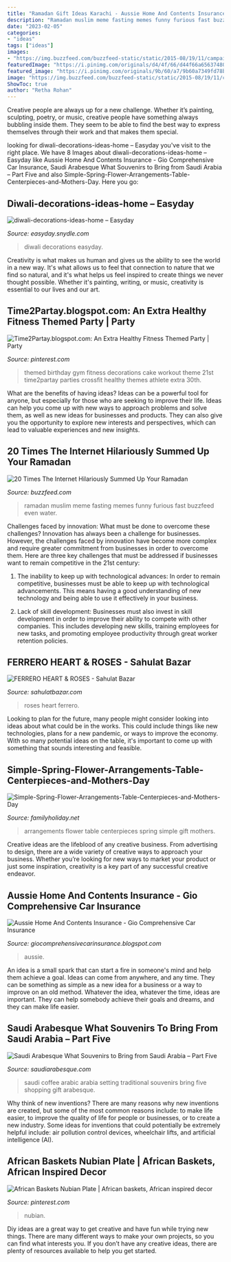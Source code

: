 ```yaml
---
title: "Ramadan Gift Ideas Karachi - Aussie Home And Contents Insurance"
description: "Ramadan muslim meme fasting memes funny furious fast buzzfeed even water"
date: "2023-02-05"
categories:
- "ideas"
tags: ["ideas"]
images:
- "https://img.buzzfeed.com/buzzfeed-static/static/2015-08/19/11/campaign_images/webdr03/20-times-the-internet-hilariously-summed-up-your--2-25415-1439996718-0_dblbig.jpg"
featuredImage: "https://i.pinimg.com/originals/d4/4f/66/d44f66a6563748083f96f30d1e96c5d7.jpg"
featured_image: "https://i.pinimg.com/originals/9b/60/a7/9b60a7349fd78b9b79b9efa4b785bd24.png"
image: "https://img.buzzfeed.com/buzzfeed-static/static/2015-08/19/11/campaign_images/webdr03/20-times-the-internet-hilariously-summed-up-your--2-25415-1439996718-0_dblbig.jpg"
ShowToc: true
author: "Retha Rohan"
---
```



Creative people are always up for a new challenge. Whether it’s painting, sculpting, poetry, or music, creative people have something always bubbling inside them. They seem to be able to find the best way to express themselves through their work and that makes them special.

	

		
looking for diwali-decorations-ideas-home – Easyday you've visit to the right place. We have 8 Images about diwali-decorations-ideas-home – Easyday like Aussie Home And Contents Insurance - Gio Comprehensive Car Insurance, Saudi Arabesque What Souvenirs to Bring from Saudi Arabia – Part Five and also Simple-Spring-Flower-Arrangements-Table-Centerpieces-and-Mothers-Day. Here you go:
		
    
## Diwali-decorations-ideas-home – Easyday

<img loading=lazy src="https://easyday.snydle.com/files/2013/03/diwali-decorations-ideas-home.jpg" onerror="this.onerror=null;this.src='https://tse1.mm.bing.net/th?id=OIP.d13odq4Fr1ggT6F2JYDB3AHaGL&amp;pid=15.1';" alt="diwali-decorations-ideas-home – Easyday">

_Source: easyday.snydle.com_

>diwali decorations easyday. 

	

Creativity is what makes us human and gives us the ability to see the world in a new way. It's what allows us to feel that connection to nature that we find so natural, and it's what helps us feel inspired to create things we never thought possible. Whether it's painting, writing, or music, creativity is essential to our lives and our art.

    
## Time2Partay.blogspot.com: An Extra Healthy Fitness Themed Party | Party

<img loading=lazy src="https://i.pinimg.com/originals/9b/60/a7/9b60a7349fd78b9b79b9efa4b785bd24.png" onerror="this.onerror=null;this.src='https://tse2.mm.bing.net/th?id=OIP.EDIVrUXwUvOqxooTYwqdBgHaE8&amp;pid=15.1';" alt="Time2Partay.blogspot.com: An Extra Healthy Fitness Themed Party | Party">

_Source: pinterest.com_

>themed birthday gym fitness decorations cake workout theme 21st time2partay parties crossfit healthy themes athlete extra 30th. 

	

What are the benefits of having ideas?
Ideas can be a powerful tool for anyone, but especially for those who are seeking to improve their life. Ideas can help you come up with new ways to approach problems and solve them, as well as new ideas for businesses and products. They can also give you the opportunity to explore new interests and perspectives, which can lead to valuable experiences and new insights.

    
## 20 Times The Internet Hilariously Summed Up Your Ramadan

<img loading=lazy src="https://img.buzzfeed.com/buzzfeed-static/static/2015-08/19/11/campaign_images/webdr03/20-times-the-internet-hilariously-summed-up-your--2-25415-1439996718-0_dblbig.jpg" onerror="this.onerror=null;this.src='https://tse2.mm.bing.net/th?id=OIP.mN2t2v0zRipAMC---Jx3bgHaE6&amp;pid=15.1';" alt="20 Times The Internet Hilariously Summed Up Your Ramadan">

_Source: buzzfeed.com_

>ramadan muslim meme fasting memes funny furious fast buzzfeed even water. 

	

Challenges faced by innovation: What must be done to overcome these challenges?
Innovation has always been a challenge for businesses. However, the challenges faced by innovation have become more complex and require greater commitment from businesses in order to overcome them. Here are three key challenges that must be addressed if businesses want to remain competitive in the 21st century:
1. The inability to keep up with technological advances: In order to remain competitive, businesses must be able to keep up with technological advancements. This means having a good understanding of new technology and being able to use it effectively in your business.

2. Lack of skill development: Businesses must also invest in skill development in order to improve their ability to compete with other companies. This includes developing new skills, training employees for new tasks, and promoting employee productivity through great worker retention policies.


    
## FERRERO HEART &amp; ROSES - Sahulat Bazar

<img loading=lazy src="https://sahulatbazar.com/wp-content/uploads/2019/04/14.jpeg" onerror="this.onerror=null;this.src='https://tse3.mm.bing.net/th?id=OIP.HGfkiOQcZQDxIJ5_Gxb1nQHaJQ&amp;pid=15.1';" alt="FERRERO HEART &amp; ROSES - Sahulat Bazar">

_Source: sahulatbazar.com_

>roses heart ferrero. 

	

Looking to plan for the future, many people might consider looking into ideas about what could be in the works. This could include things like new technologies, plans for a new pandemic, or ways to improve the economy. With so many potential ideas on the table, it's important to come up with something that sounds interesting and feasible.

    
## Simple-Spring-Flower-Arrangements-Table-Centerpieces-and-Mothers-Day

<img loading=lazy src="https://www.familyholiday.net/wp-content/uploads/2015/03/Simple-Spring-Flower-Arrangements-Table-Centerpieces-and-Mothers-Day-Gift-Ideas-25.jpg" onerror="this.onerror=null;this.src='https://tse1.mm.bing.net/th?id=OIP.XomMjsfE7vYRFl_-nT3MpgHaJQ&amp;pid=15.1';" alt="Simple-Spring-Flower-Arrangements-Table-Centerpieces-and-Mothers-Day">

_Source: familyholiday.net_

>arrangements flower table centerpieces spring simple gift mothers. 

	

Creative ideas are the lifeblood of any creative business. From advertising to design, there are a wide variety of creative ways to approach your business. Whether you’re looking for new ways to market your product or just some inspiration, creativity is a key part of any successful creative endeavor.

    
## Aussie Home And Contents Insurance - Gio Comprehensive Car Insurance

<img loading=lazy src="https://lh6.googleusercontent.com/proxy/auW48NyXX31OI64mgunZKKugt2-6-ElclZ4KvZEE9M5DPYKTWDK1i4OQ0X38gubp2XQgwcfDDqEJ6rbJkZL4aAO6dKptDoZry1L4nLzwAr0gcg=w1200-h630-p-k-no-nu" onerror="this.onerror=null;this.src='https://tse3.mm.bing.net/th?id=OIP.lqVLYVs5p0-tj7ZdnVRhrQHaCV&amp;pid=15.1';" alt="Aussie Home And Contents Insurance - Gio Comprehensive Car Insurance">

_Source: giocomprehensivecarinsurance.blogspot.com_

>aussie. 

	

An idea is a small spark that can start a fire in someone's mind and help them achieve a goal. Ideas can come from anywhere, and any time. They can be something as simple as a new idea for a business or a way to improve on an old method. Whatever the idea, whatever the time, ideas are important. They can help somebody achieve their goals and dreams, and they can make life easier.

    
## Saudi Arabesque What Souvenirs To Bring From Saudi Arabia – Part Five

<img loading=lazy src="http://saudiarabesque.com/wp-content/uploads/2016/08/saudi-arabesque-arabic-coffee-setting.jpg" onerror="this.onerror=null;this.src='https://tse2.mm.bing.net/th?id=OIP.3dLJnF0j72zGm2uoF6kcMAHaJS&amp;pid=15.1';" alt="Saudi Arabesque What Souvenirs to Bring from Saudi Arabia – Part Five">

_Source: saudiarabesque.com_

>saudi coffee arabic arabia setting traditional souvenirs bring five shopping gift arabesque. 

	

Why think of new inventions?
There are many reasons why new inventions are created, but some of the most common reasons include: to make life easier, to improve the quality of life for people or businesses, or to create a new industry. Some ideas for inventions that could potentially be extremely helpful include: air pollution control devices, wheelchair lifts, and artificial intelligence (AI).

    
## African Baskets Nubian Plate | African Baskets, African Inspired Decor

<img loading=lazy src="https://i.pinimg.com/originals/d4/4f/66/d44f66a6563748083f96f30d1e96c5d7.jpg" onerror="this.onerror=null;this.src='https://tse1.mm.bing.net/th?id=OIP.5FYlGGOF1-QGYdymqaGJ-gHaHa&amp;pid=15.1';" alt="African Baskets Nubian Plate | African baskets, African inspired decor">

_Source: pinterest.com_

>nubian. 

	

Diy ideas are a great way to get creative and have fun while trying new things. There are many different ways to make your own projects, so you can find what interests you. If you don’t have any creative ideas, there are plenty of resources available to help you get started.

